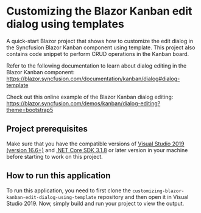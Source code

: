 # Customizing the Blazor Kanban edit dialog using templates
A quick-start Blazor project that shows how to customize the edit dialog in the Syncfusion Blazor Kanban component using template. This project also contains code snippet to perform CRUD operations in the Kanban board.

Refer to the following documentation to learn about dialog editing in the Blazor Kanban component: 
https://blazor.syncfusion.com/documentation/kanban/dialog#dialog-template

Check out this online example of the Blazor Kanban dialog editing:
https://blazor.syncfusion.com/demos/kanban/dialog-editing?theme=bootstrap5

## Project prerequisites
Make sure that you have the compatible versions of [Visual Studio 2019 (version 16.6+)]( https://visualstudio.microsoft.com/downloads?utm_source=github&utm_medium=listing&utm_campaign=blazor-gantt-chart-github-samples) and [.NET Core SDK 3.1.8](https://dotnet.microsoft.com/download/dotnet-core/3.1?utm_source=github&utm_medium=listing&utm_campaign=blazor-gantt-chart-github-samples) or later version in your machine before starting to work on this project.

## How to run this application
To run this application, you need to first clone the `customizing-blazor-kanban-edit-dialog-using-template` repository and then open it in Visual Studio 2019. Now, simply build and run your project to view the output.

